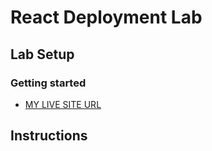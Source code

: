 # React Deployment Lab

## Lab Setup

### Getting started

- [MY LIVE SITE URL](https://velvety-cassata-a3a4c8.netlify.app/)

## Instructions

